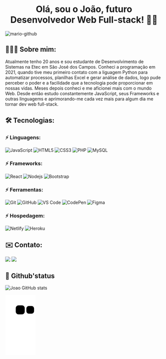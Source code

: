 <h1 align="center">Olá, sou o João, futuro Desenvolvedor Web Full-stack! 👩‍💻</h1>

![mario-github](https://user-images.githubusercontent.com/93893533/184554797-594c3dcc-62f8-4433-bd70-f6f51be038af.gif)

## 👨🏻‍🦱 Sobre mim:
Atualmente tenho 20 anos e sou estudante de Desenvolvimento de Sistemas na Etec em São José dos Campos.
Conheci a programação em 2021, quando tive meu primeiro contato com a liguagem Python para automatizar processos, planilhas Excel e gerar análise de dados, logo pude perceber o poder e a facilidade que a tecnologia pode proporcionar em nossas vidas. Meses depois conheci e me aficionei mais com o mundo Web. Desde então estudo constantemente JavaScript, seus Frameworks e outras linguagems e aprimorando-me cada vez mais para algum dia me tornar dev web full-stack.

## 🛠️ Tecnologias:

### ⚡ Linguagens:
![JavaScript](https://img.shields.io/badge/JavaScript-323330?style=for-the-badge&logo=javascript&logoColor=F7DF1E)
![HTML5](https://img.shields.io/badge/HTML5-E34F26?style=for-the-badge&logo=html5&logoColor=white)
![CSS3](https://img.shields.io/badge/CSS3-1572B6?style=for-the-badge&logo=css3&logoColor=white)
![PHP](https://img.shields.io/badge/PHP-777BB4?style=for-the-badge&logo=php&logoColor=white)
![MySQL](https://img.shields.io/badge/MySQL-005C84?style=for-the-badge&logo=mysql&logoColor=white)
  
### ⚡ Frameworks:
![React](https://img.shields.io/badge/React-20232A?style=for-the-badge&logo=react&logoColor=61DAFB)
![Nodejs](https://img.shields.io/badge/Node.js-339933?style=for-the-badge&logo=nodedotjs&logoColor=white)
![Bootstrap](https://img.shields.io/badge/Bootstrap-563D7C?style=for-the-badge&logo=bootstrap&logoColor=white)

   
 ### ⚡ Ferramentas:
 ![Git](https://img.shields.io/badge/Git-F05032?style=for-the-badge&logo=git&logoColor=white)
 ![GitHub](https://img.shields.io/badge/GitHub-100000?style=for-the-badge&logo=github&logoColor=white)
 ![VS Code](https://img.shields.io/badge/Visual_Studio_Code-0078D4?style=for-the-badge&logo=visual%20studio%20code&logoColor=white)
 ![CodePen](https://img.shields.io/badge/Codepen-000000?style=for-the-badge&logo=codepen&logoColor=white)
![Figma](https://img.shields.io/badge/Figma-F24E1E?style=for-the-badge&logo=figma&logoColor=white)
 
 ### ⚡  Hospedagem:
 ![Netlify](https://img.shields.io/badge/netlify-%23000000.svg?style=for-the-badge&logo=netlify&logoColor=#00C7B7)
 ![Heroku](https://img.shields.io/badge/Heroku-430098?style=for-the-badge&logo=heroku&logoColor=white)
 

## ✉️ Contato:
  <a href = "mailto:joaopcarvalho.cds@gmail.com"><img src="https://img.shields.io/badge/Gmail-D14836?style=for-the-badge&logo=gmail&logoColor=white" target="_blank"></a>
  <a href="https://www.linkedin.com/in/jo%C3%A3o-pedro-carvalho-dos-santos-42a0ab222/" target="_blank"><img src="https://img.shields.io/badge/-LinkedIn-%230077B5?style=for-the-badge&logo=linkedin&logoColor=white" target="_blank"></a> 

## 🧪 Github'status

![Joao GitHub stats](https://github-readme-stats.vercel.app/api?username=JohnPetros&show_icons=true&theme=synthwave)


 ![Snake animation](https://github.com/rafaballerini/rafaballerini/blob/output/github-contribution-grid-snake.svg)


